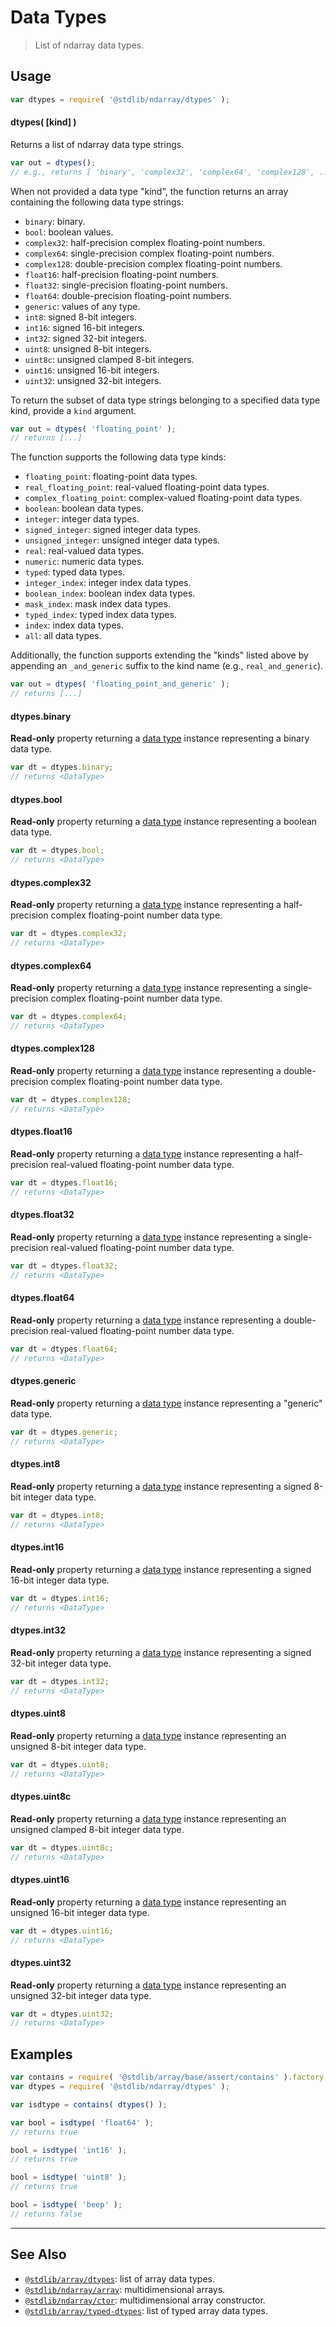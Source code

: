 <!--

@license Apache-2.0

Copyright (c) 2024 The Stdlib Authors.

Licensed under the Apache License, Version 2.0 (the "License");
you may not use this file except in compliance with the License.
You may obtain a copy of the License at

   http://www.apache.org/licenses/LICENSE-2.0

Unless required by applicable law or agreed to in writing, software
distributed under the License is distributed on an "AS IS" BASIS,
WITHOUT WARRANTIES OR CONDITIONS OF ANY KIND, either express or implied.
See the License for the specific language governing permissions and
limitations under the License.

-->

# Data Types

> List of ndarray data types.

<!-- Section to include introductory text. Make sure to keep an empty line after the intro `section` element and another before the `/section` close. -->

<section class="intro">

</section>

<!-- /.intro -->

<!-- Package usage documentation. -->

<section class="usage">

## Usage

```javascript
var dtypes = require( '@stdlib/ndarray/dtypes' );
```

#### dtypes( \[kind] )

Returns a list of ndarray data type strings.

```javascript
var out = dtypes();
// e.g., returns [ 'binary', 'complex32', 'complex64', 'complex128', ... ]
```

When not provided a data type "kind", the function returns an array containing the following data type strings:

-   `binary`: binary.
-   `bool`: boolean values.
-   `complex32`: half-precision complex floating-point numbers.
-   `complex64`: single-precision complex floating-point numbers.
-   `complex128`: double-precision complex floating-point numbers.
-   `float16`: half-precision floating-point numbers.
-   `float32`: single-precision floating-point numbers.
-   `float64`: double-precision floating-point numbers.
-   `generic`: values of any type.
-   `int8`: signed 8-bit integers.
-   `int16`: signed 16-bit integers.
-   `int32`: signed 32-bit integers.
-   `uint8`: unsigned 8-bit integers.
-   `uint8c`: unsigned clamped 8-bit integers.
-   `uint16`: unsigned 16-bit integers.
-   `uint32`: unsigned 32-bit integers.

To return the subset of data type strings belonging to a specified data type kind, provide a `kind` argument.

```javascript
var out = dtypes( 'floating_point' );
// returns [...]
```

The function supports the following data type kinds:

-   `floating_point`: floating-point data types.
-   `real_floating_point`: real-valued floating-point data types.
-   `complex_floating_point`: complex-valued floating-point data types.
-   `boolean`: boolean data types.
-   `integer`: integer data types.
-   `signed_integer`: signed integer data types.
-   `unsigned_integer`: unsigned integer data types.
-   `real`: real-valued data types.
-   `numeric`: numeric data types.
-   `typed`: typed data types.
-   `integer_index`: integer index data types.
-   `boolean_index`: boolean index data types.
-   `mask_index`: mask index data types.
-   `typed_index`: typed index data types.
-   `index`: index data types.
-   `all`: all data types.

Additionally, the function supports extending the "kinds" listed above by appending an `_and_generic` suffix to the kind name (e.g., `real_and_generic`).

```javascript
var out = dtypes( 'floating_point_and_generic' );
// returns [...]
```

<!-- NOTE: keep the following in alphabetical order -->

#### dtypes.binary

**Read-only** property returning a [data type][@stdlib/ndarray/dtype-ctor] instance representing a binary data type.

```javascript
var dt = dtypes.binary;
// returns <DataType>
```

#### dtypes.bool

**Read-only** property returning a [data type][@stdlib/ndarray/dtype-ctor] instance representing a boolean data type.

```javascript
var dt = dtypes.bool;
// returns <DataType>
```

#### dtypes.complex32

**Read-only** property returning a [data type][@stdlib/ndarray/dtype-ctor] instance representing a half-precision complex floating-point number data type.

```javascript
var dt = dtypes.complex32;
// returns <DataType>
```

#### dtypes.complex64

**Read-only** property returning a [data type][@stdlib/ndarray/dtype-ctor] instance representing a single-precision complex floating-point number data type.

```javascript
var dt = dtypes.complex64;
// returns <DataType>
```

#### dtypes.complex128

**Read-only** property returning a [data type][@stdlib/ndarray/dtype-ctor] instance representing a double-precision complex floating-point number data type.

```javascript
var dt = dtypes.complex128;
// returns <DataType>
```

#### dtypes.float16

**Read-only** property returning a [data type][@stdlib/ndarray/dtype-ctor] instance representing a half-precision real-valued floating-point number data type.

```javascript
var dt = dtypes.float16;
// returns <DataType>
```

#### dtypes.float32

**Read-only** property returning a [data type][@stdlib/ndarray/dtype-ctor] instance representing a single-precision real-valued floating-point number data type.

```javascript
var dt = dtypes.float32;
// returns <DataType>
```

#### dtypes.float64

**Read-only** property returning a [data type][@stdlib/ndarray/dtype-ctor] instance representing a double-precision real-valued floating-point number data type.

```javascript
var dt = dtypes.float64;
// returns <DataType>
```

#### dtypes.generic

**Read-only** property returning a [data type][@stdlib/ndarray/dtype-ctor] instance representing a "generic" data type.

```javascript
var dt = dtypes.generic;
// returns <DataType>
```

#### dtypes.int8

**Read-only** property returning a [data type][@stdlib/ndarray/dtype-ctor] instance representing a signed 8-bit integer data type.

```javascript
var dt = dtypes.int8;
// returns <DataType>
```

#### dtypes.int16

**Read-only** property returning a [data type][@stdlib/ndarray/dtype-ctor] instance representing a signed 16-bit integer data type.

```javascript
var dt = dtypes.int16;
// returns <DataType>
```

#### dtypes.int32

**Read-only** property returning a [data type][@stdlib/ndarray/dtype-ctor] instance representing a signed 32-bit integer data type.

```javascript
var dt = dtypes.int32;
// returns <DataType>
```

#### dtypes.uint8

**Read-only** property returning a [data type][@stdlib/ndarray/dtype-ctor] instance representing an unsigned 8-bit integer data type.

```javascript
var dt = dtypes.uint8;
// returns <DataType>
```

#### dtypes.uint8c

**Read-only** property returning a [data type][@stdlib/ndarray/dtype-ctor] instance representing an unsigned clamped 8-bit integer data type.

```javascript
var dt = dtypes.uint8c;
// returns <DataType>
```

#### dtypes.uint16

**Read-only** property returning a [data type][@stdlib/ndarray/dtype-ctor] instance representing an unsigned 16-bit integer data type.

```javascript
var dt = dtypes.uint16;
// returns <DataType>
```

#### dtypes.uint32

**Read-only** property returning a [data type][@stdlib/ndarray/dtype-ctor] instance representing an unsigned 32-bit integer data type.

```javascript
var dt = dtypes.uint32;
// returns <DataType>
```

</section>

<!-- /.usage -->

<!-- Package usage notes. Make sure to keep an empty line after the `section` element and another before the `/section` close. -->

<section class="notes">

</section>

<!-- /.notes -->

<!-- Package usage examples. -->

<section class="examples">

## Examples

<!-- eslint no-undef: "error" -->

```javascript
var contains = require( '@stdlib/array/base/assert/contains' ).factory;
var dtypes = require( '@stdlib/ndarray/dtypes' );

var isdtype = contains( dtypes() );

var bool = isdtype( 'float64' );
// returns true

bool = isdtype( 'int16' );
// returns true

bool = isdtype( 'uint8' );
// returns true

bool = isdtype( 'beep' );
// returns false
```

</section>

<!-- /.examples -->

<!-- Section to include cited references. If references are included, add a horizontal rule *before* the section. Make sure to keep an empty line after the `section` element and another before the `/section` close. -->

<section class="references">

</section>

<!-- /.references -->

<!-- Section for related `stdlib` packages. Do not manually edit this section, as it is automatically populated. -->

<section class="related">

* * *

## See Also

-   <span class="package-name">[`@stdlib/array/dtypes`][@stdlib/array/dtypes]</span><span class="delimiter">: </span><span class="description">list of array data types.</span>
-   <span class="package-name">[`@stdlib/ndarray/array`][@stdlib/ndarray/array]</span><span class="delimiter">: </span><span class="description">multidimensional arrays.</span>
-   <span class="package-name">[`@stdlib/ndarray/ctor`][@stdlib/ndarray/ctor]</span><span class="delimiter">: </span><span class="description">multidimensional array constructor.</span>
-   <span class="package-name">[`@stdlib/array/typed-dtypes`][@stdlib/array/typed-dtypes]</span><span class="delimiter">: </span><span class="description">list of typed array data types.</span>

</section>

<!-- /.related -->

<!-- Section for all links. Make sure to keep an empty line after the `section` element and another before the `/section` close. -->

<section class="links">

[@stdlib/ndarray/dtype-ctor]: https://github.com/stdlib-js/stdlib/tree/develop/lib/node_modules/%40stdlib/ndarray/dtype-ctor

<!-- <related-links> -->

[@stdlib/array/dtypes]: https://github.com/stdlib-js/stdlib/tree/develop/lib/node_modules/%40stdlib/array/dtypes

[@stdlib/ndarray/array]: https://github.com/stdlib-js/stdlib/tree/develop/lib/node_modules/%40stdlib/ndarray/array

[@stdlib/ndarray/ctor]: https://github.com/stdlib-js/stdlib/tree/develop/lib/node_modules/%40stdlib/ndarray/ctor

[@stdlib/array/typed-dtypes]: https://github.com/stdlib-js/stdlib/tree/develop/lib/node_modules/%40stdlib/array/typed-dtypes

<!-- </related-links> -->

</section>

<!-- /.links -->
